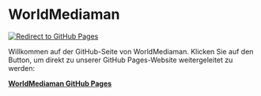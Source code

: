 # WorldMediaman

[![Redirect to GitHub Pages](https://img.shields.io/badge/Redirect-Visit%20GitHub%20Pages-blue)](https://worldmediaman.github.io)

Willkommen auf der GitHub-Seite von WorldMediaman. 
Klicken Sie auf den Button, um direkt zu unserer GitHub Pages-Website weitergeleitet zu werden: 

[**WorldMediaman GitHub Pages**](https://worldmediaman.github.io)
